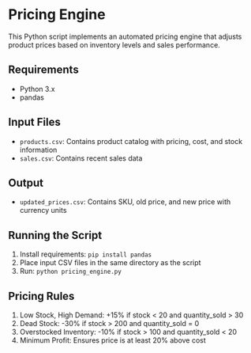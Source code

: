 # Pricing Engine

This Python script implements an automated pricing engine that adjusts product prices based on inventory levels and sales performance.

## Requirements
- Python 3.x
- pandas

## Input Files
- `products.csv`: Contains product catalog with pricing, cost, and stock information
- `sales.csv`: Contains recent sales data

## Output
- `updated_prices.csv`: Contains SKU, old price, and new price with currency units

## Running the Script
1. Install requirements: `pip install pandas`
2. Place input CSV files in the same directory as the script
3. Run: `python pricing_engine.py`

## Pricing Rules
1. Low Stock, High Demand: +15% if stock < 20 and quantity_sold > 30
2. Dead Stock: -30% if stock > 200 and quantity_sold = 0
3. Overstocked Inventory: -10% if stock > 100 and quantity_sold < 20
4. Minimum Profit: Ensures price is at least 20% above cost
